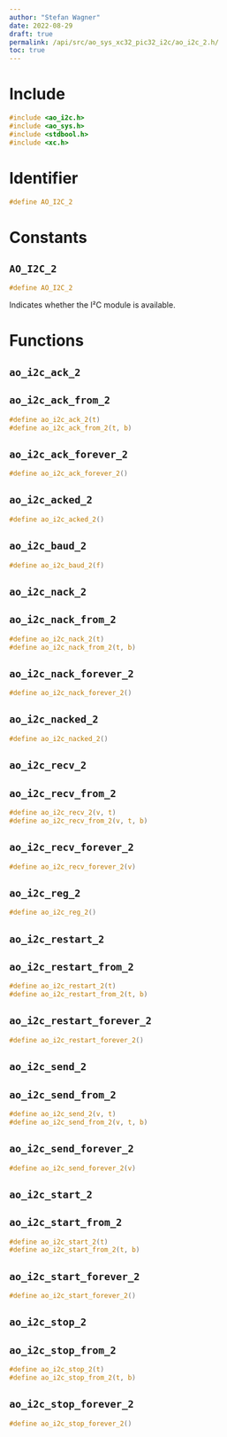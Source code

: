 ```yaml
---
author: "Stefan Wagner"
date: 2022-08-29
draft: true
permalink: /api/src/ao_sys_xc32_pic32_i2c/ao_i2c_2.h/
toc: true
---
```


# Include

```c
#include <ao_i2c.h>
#include <ao_sys.h>
#include <stdbool.h>
#include <xc.h>
```

# Identifier

```c
#define AO_I2C_2
```

# Constants

## `AO_I2C_2`

```c
#define AO_I2C_2
```

Indicates whether the I²C module is available.

# Functions

## `ao_i2c_ack_2`
## `ao_i2c_ack_from_2`

```c
#define ao_i2c_ack_2(t)
#define ao_i2c_ack_from_2(t, b)
```

## `ao_i2c_ack_forever_2`

```c
#define ao_i2c_ack_forever_2()
```

## `ao_i2c_acked_2`

```c
#define ao_i2c_acked_2()
```

## `ao_i2c_baud_2`

```c
#define ao_i2c_baud_2(f)
```

## `ao_i2c_nack_2`
## `ao_i2c_nack_from_2`

```c
#define ao_i2c_nack_2(t)
#define ao_i2c_nack_from_2(t, b)
```

## `ao_i2c_nack_forever_2`

```c
#define ao_i2c_nack_forever_2()
```

## `ao_i2c_nacked_2`

```c
#define ao_i2c_nacked_2()
```

## `ao_i2c_recv_2`
## `ao_i2c_recv_from_2`

```c
#define ao_i2c_recv_2(v, t)
#define ao_i2c_recv_from_2(v, t, b)
```

## `ao_i2c_recv_forever_2`

```c
#define ao_i2c_recv_forever_2(v)
```

## `ao_i2c_reg_2`

```c
#define ao_i2c_reg_2()
```

## `ao_i2c_restart_2`
## `ao_i2c_restart_from_2`

```c
#define ao_i2c_restart_2(t)
#define ao_i2c_restart_from_2(t, b)
```

## `ao_i2c_restart_forever_2`

```c
#define ao_i2c_restart_forever_2()
```

## `ao_i2c_send_2`
## `ao_i2c_send_from_2`

```c
#define ao_i2c_send_2(v, t)
#define ao_i2c_send_from_2(v, t, b)
```

## `ao_i2c_send_forever_2`

```c
#define ao_i2c_send_forever_2(v)
```

## `ao_i2c_start_2`
## `ao_i2c_start_from_2`

```c
#define ao_i2c_start_2(t)
#define ao_i2c_start_from_2(t, b)
```

## `ao_i2c_start_forever_2`

```c
#define ao_i2c_start_forever_2()
```

## `ao_i2c_stop_2`
## `ao_i2c_stop_from_2`

```c
#define ao_i2c_stop_2(t)
#define ao_i2c_stop_from_2(t, b)
```

## `ao_i2c_stop_forever_2`

```c
#define ao_i2c_stop_forever_2()
```
